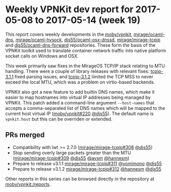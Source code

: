 # Weekly VPNKit dev report for 2017-05-08 to 2017-05-14 (week 19)

This report covers weekly developments in the [moby/vpnkit], [mirage/ocaml-dns], [mirage/ocaml-hvsock], [djs55/ocaml-osx-dnssd], [mirage/mirage-tcpip] and [djs55/ocaml-dns-forward] repositories. These form the basis of the VPNKit toolkit used to translate container network traffic into native platform socket calls on Windows and OSX.

This week primarily saw fixes in the MirageOS TCP/IP stack relating to MTU handling.  There were a couple of library releases with relevant fixes: [tcpip-3.1.1](https://github.com/mirage/mirage-tcpip/releases/tag/v3.1.1) fixed parsing issues, and [tcpip-3.1.2](https://github.com/mirage/mirage-tcpip/releases/tag/v3.1.2) limited the TCP MSS to never exceed the local MTU, which was a problem on virtio-based backends.

VPNKit also got a new feature to add builtin DNS names, which make it easier to map hostnames into virtual IP addresses being managed by VPNKit. This patch added a command-line argument `--host-names` that accepts a comma-separated list of DNS names which will be mapped to the current host virtual IP ([moby/vpnkit#220] [@djs55]).  The default name is `vpnkit.host` but this can be overriden or extended.

## PRs merged

- Compatibility with lwt >= 2.7.0 ([mirage/mirage-tcpip#308] [@djs55])
- Stop sending overly large packets greater than the MTU ([mirage/mirage-tcpip#309] [@djs55] [@avsm] [@hannesm])
- Prepare to release v3.1.1 [mirage/mirage-tcpip#311] [@yomimono] [@djs55]
- Prepare to release v3.1.2 [mirage/mirage-tcpip#312] [@hannesm] [@djs55]

Other reports in this series can be browsed directly in the repository at [moby/vpnkit:/reports](https://github.com/moby/vpnkit/tree/master/reports/).

[@avsm]: https://github.com/avsm
[@djs55]: https://github.com/djs55
[@hannesm]: https://github.com/hannesm
[@yomimono]: https://github.com/yomimono
[djs55/ocaml-dns-forward]: https://github.com/djs55/ocaml-dns-forward
[djs55/ocaml-osx-dnssd]: https://github.com/djs55/ocaml-osx-dnssd
[mirage/mirage-tcpip]: https://github.com/mirage/mirage-tcpip
[mirage/mirage-tcpip#308]: https://github.com/mirage/mirage-tcpip/pull/308
[mirage/mirage-tcpip#309]: https://github.com/mirage/mirage-tcpip/pull/309
[mirage/mirage-tcpip#311]: https://github.com/mirage/mirage-tcpip/pull/311
[mirage/mirage-tcpip#312]: https://github.com/mirage/mirage-tcpip/pull/312
[mirage/ocaml-dns]: https://github.com/mirage/ocaml-dns
[mirage/ocaml-hvsock]: https://github.com/mirage/ocaml-hvsock
[moby/vpnkit]: https://github.com/moby/vpnkit
[moby/vpnkit#220]: https://github.com/moby/vpnkit/pull/220
[moby/vpnkit#221]: https://github.com/moby/vpnkit/issues/221


